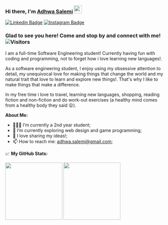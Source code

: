 ### Hi there, I'm <a href="www.linkedin.com/in/adhwasalemi" target="_blank">Adhwa Salemi</a> <img src="https://media.giphy.com/media/hvRJCLFzcasrR4ia7z/giphy.gif" width="25px">

[![Linkedin Badge](https://img.shields.io/badge/-LinkedIn-0e76a8?style=flat-square&logo=Linkedin&logoColor=white)](www.linkedin.com/in/adhwasalemi)
[![Instagram Badge](https://img.shields.io/badge/-Instagram-e4405f?style=flat-square&logo=Instagram&logoColor=white)](https://instagram.com/adhyromero_/)

### Glad to see you here! Come and stop by and connect with me! &nbsp; ![Visitors](https://visitor-badge.glitch.me/badge?page_id=AdhyyH.AdhyyH)

I am a full-time Software Engineering student! Currently having fun with coding and programming, not to forget how i love learning new languages!.

As a software engineering student, I enjoy using my obsessive attention to detail, my unequivocal love for making things that change the world and my natural trait that love to learn and explore new things!. That's why I like to make things that make a difference.

In my free time i love to travel, learning new languages, shopping, reading fiction and non-fiction and do work-out exercises (a healthy mind comes from a healthy body they said 😮).

**About Me:**

- 👨🏻‍💻 I’m currently a 2nd year student;
- 🚀 I’m currently exploring web design and game programming;
- 💬 I love sharing my ideas!;
- 📫 How to reach me: <adhwa.salemi@gmail.com>;

📈 **My GitHub Stats:**

<p>
  <img height="180em" src="https://github-readme-stats.vercel.app/api?username=AdhyyH&show_icons=true&hide_border=true&&count_private=true&include_all_commits=true" />
  <img height="180em" src="https://github-readme-stats.vercel.app/api/top-langs/?username=AdhyyH&exclude_repo=KNN-Image-Classification&show_icons=true&hide_border=true&layout=compact&langs_count=8"/>
</p>

